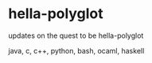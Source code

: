 # hella-polyglot
updates on the quest to be hella-polyglot

java, c, c++, python, bash, ocaml, haskell
